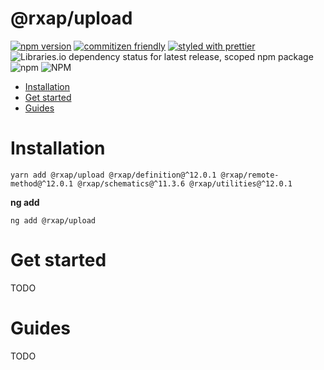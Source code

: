 @rxap/upload
======

[![npm version](https://img.shields.io/npm/v/@rxap/upload?style=flat-square)](https://www.npmjs.com/package/@rxap/upload)
[![commitizen friendly](https://img.shields.io/badge/commitizen-friendly-brightgreen.svg?style=flat-square)](https://commitizen.github.io/cz-cli/)
[![styled with prettier](https://img.shields.io/badge/styled_with-prettier-ff69b4.svg?style=flat-square)](https://github.com/prettier/prettier)
![Libraries.io dependency status for latest release, scoped npm package](https://img.shields.io/librariesio/release/npm/@rxap/upload)
![npm](https://img.shields.io/npm/dm/@rxap/upload)
![NPM](https://img.shields.io/npm/l/@rxap/upload)

> 

- [Installation](#installation)
- [Get started](#get-started)
- [Guides](#guides)

# Installation

```
yarn add @rxap/upload @rxap/definition@^12.0.1 @rxap/remote-method@^12.0.1 @rxap/schematics@^11.3.6 @rxap/utilities@^12.0.1 
```

**ng add**
```
ng add @rxap/upload
```

# Get started

TODO


# Guides

TODO


